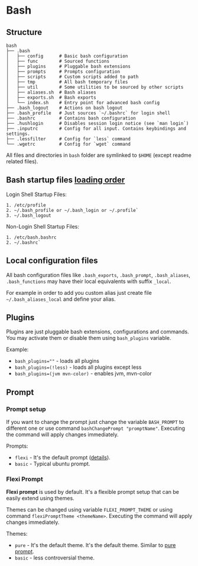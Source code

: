 # Bash

## Structure
```
bash
├── .bash
│   ├── config      # Basic bash configuration
│   ├── func        # Sourced functions
│   ├── plugins     # Pluggable bash extensions
│   ├── prompts     # Prompts configuration
│   ├── scripts     # Custom scripts added to path
│   ├── tmp         # All bash temporary files
│   ├── util        # Some utilities to be sourced by other scripts
│   ├── aliases.sh  # Bash aliases
│   ├── exports.sh  # Bash exports
│   └── index.sh    # Entry point for advanced bash config
├── .bash_logout    # Actions on bash logout
├── .bash_profile   # Just sources `~/.bashrc` for login shell
├── .bashrc         # Contains bash configuration
├── .hushlogin      # Disables session login notice (see `man login`)
├── .inputrc        # Config for all input. Contains keybindings and settings.
├── .lessfilter     # Config for `less` command
└── .wgetrc         # Config for `wget` command
```

All files and directories in `bash` folder are symlinked to `$HOME` (except readme related files).

## Bash startup files [loading order](https://shreevatsa.wordpress.com/2008/03/30/zshbash-startup-files-loading-order-bashrc-zshrc-etc/)

Login Shell Startup Files:
```
1. /etc/profile
2. ~/.bash_profile or ~/.bash_login or ~/.profile`
3. ~/.bash_logout
```

Non-Login Shell Startup Files:
```
1. /etc/bash.bashrc
2. ~/.bashrc`
```

## Local configuration files

All bash configuration files like `.bash_exports`, `.bash_prompt`, `.bash_aliases`, `.bash_functions`
may have their local equivalents with suffix `_local`.

For example in order to add you custom alias just create file `~/.bash_aliases_local` and define your alias.

## Plugins

Plugins are just pluggable bash extensions, configurations and commands.
You may activate them or disable them using `bash_plugins` variable.

Example:
- `bash_plugins=""` - loads all plugins
- `bash_plugins=(!less)` - loads all plugins except less
- `bash_plugins=(jvm mvn-color)` - enables jvm, mvn-color

## Prompt


### Prompt setup

If you want to change the prompt just change the variable `BASH_PROMPT` to different one
or use command `bashChangePrompt "promptName"`. Executing the command will apply changes immediately.

Prompts:
- `flexi` - It's the default prompt ([details](#flexi-prompt)).
- `basic` - Typical ubuntu prompt.

### Flexi Prompt

**Flexi prompt** is used by default. It's a flexible prompt setup that can be easily extend using themes.

Themes can be changed using variable `FLEXI_PROMPT_THEME` or using command `flexiPromptTheme <themeName>`. Executing the command will apply changes immediately.

Themes:
- `pure` - It's the default theme. It's the default theme. Similar to [pure prompt](https://github.com/sindresorhus/pure).
- `basic` - less controversial theme.

